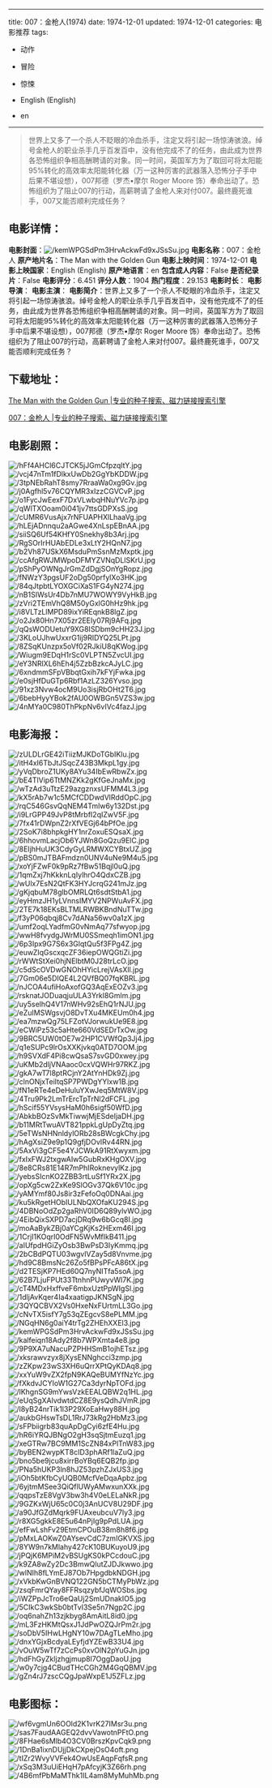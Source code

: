 
---
title: 007：金枪人(1974)
date: 1974-12-01
updated: 1974-12-01
categories: 电影推荐
tags:
- 动作
- 冒险
- 惊悚

- English (English)
- en
---


> 世界上又多了一个杀人不眨眼的冷血杀手，注定又将引起一场惊涛骇浪。绰号金枪人的职业杀手几乎百发百中，没有他完成不了的任务，由此成为世界各恐怖组织争相高酬聘请的对象。同一时间，英国军方为了取回可将太阳能95%转化的高效率太阳能转化器（万一这种厉害的武器落入恐怖分子手中后果不堪设想），007邦德（罗杰•摩尔 Roger Moore 饰）奉命出动了。恐怖组织为了阻止007的行动，高薪聘请了金枪人来对付007。最终鹿死谁手，007又能否顺利完成任务？

## **电影详情**：

**电影封面**：<img src="https://image.tmdb.org/t/p/w200/kemWPGSdPm3HrvAckwFd9xJSsSu.jpg" alt="/kemWPGSdPm3HrvAckwFd9xJSsSu.jpg" title="/kemWPGSdPm3HrvAckwFd9xJSsSu.jpg">
**电影名称**：007：金枪人
**原产地片名**：The Man with the Golden Gun
**电影上映时间**：1974-12-01
**电影上映国家**：English (English)
**原产地语言**：en
**包含成人内容**：False
**是否纪录片**：False
**电影评分**：6.451
**评分人数**：1904
**热门程度**：29.153
**电影时长**：
**电影导演**：
**电影主演**：
**电影简介**：世界上又多了一个杀人不眨眼的冷血杀手，注定又将引起一场惊涛骇浪。绰号金枪人的职业杀手几乎百发百中，没有他完成不了的任务，由此成为世界各恐怖组织争相高酬聘请的对象。同一时间，英国军方为了取回可将太阳能95%转化的高效率太阳能转化器（万一这种厉害的武器落入恐怖分子手中后果不堪设想），007邦德（罗杰•摩尔 Roger Moore 饰）奉命出动了。恐怖组织为了阻止007的行动，高薪聘请了金枪人来对付007。最终鹿死谁手，007又能否顺利完成任务？

## **下载地址**：
[The Man with the Golden Gun |专业的种子搜索、磁力链接搜索引擎](https://movie.amd794.com:2083/?search=The%20Man%20with%20the%20Golden%20Gun&ordering=&mode=match_phrase&page_size=10&page=1)

[007：金枪人 |专业的种子搜索、磁力链接搜索引擎](https://movie.amd794.com:2083/?search=007%EF%BC%9A%E9%87%91%E6%9E%AA%E4%BA%BA&ordering=&mode=match_phrase&page_size=10&page=1)
 

## **电影剧照**：
<img src="https://image.tmdb.org/t/p/original/hFf4AHCl6CJTCK5jJGmCfpzqltY.jpg" alt="/hFf4AHCl6CJTCK5jJGmCfpzqltY.jpg" title="/hFf4AHCl6CJTCK5jJGmCfpzqltY.jpg"><img src="https://image.tmdb.org/t/p/original/vcj47nTm1fDlkxUwDb2GgYbKDDW.jpg" alt="/vcj47nTm1fDlkxUwDb2GgYbKDDW.jpg" title="/vcj47nTm1fDlkxUwDb2GgYbKDDW.jpg"><img src="https://image.tmdb.org/t/p/original/3tpNEbRahT8smy7RraaWa0xg9Gv.jpg" alt="/3tpNEbRahT8smy7RraaWa0xg9Gv.jpg" title="/3tpNEbRahT8smy7RraaWa0xg9Gv.jpg"><img src="https://image.tmdb.org/t/p/original/j0Agfhl5v76CQYMR3xIzzCGVCvP.jpg" alt="/j0Agfhl5v76CQYMR3xIzzCGVCvP.jpg" title="/j0Agfhl5v76CQYMR3xIzzCGVCvP.jpg"><img src="https://image.tmdb.org/t/p/original/o1FycJwEexF7DxVLwbqHNuYVc7p.jpg" alt="/o1FycJwEexF7DxVLwbqHNuYVc7p.jpg" title="/o1FycJwEexF7DxVLwbqHNuYVc7p.jpg"><img src="https://image.tmdb.org/t/p/original/qWlTXOoam0i041jv7ttsGDPXsS.jpg" alt="/qWlTXOoam0i041jv7ttsGDPXsS.jpg" title="/qWlTXOoam0i041jv7ttsGDPXsS.jpg"><img src="https://image.tmdb.org/t/p/original/cUMR6VusAjx7rNFUAPHXlLhaaVg.jpg" alt="/cUMR6VusAjx7rNFUAPHXlLhaaVg.jpg" title="/cUMR6VusAjx7rNFUAPHXlLhaaVg.jpg"><img src="https://image.tmdb.org/t/p/original/hLEjADnnqu2aAGwe4XnLspEBnAA.jpg" alt="/hLEjADnnqu2aAGwe4XnLspEBnAA.jpg" title="/hLEjADnnqu2aAGwe4XnLspEBnAA.jpg"><img src="https://image.tmdb.org/t/p/original/siiSQ6Uf54KHfY0Snekhy8b3Arj.jpg" alt="/siiSQ6Uf54KHfY0Snekhy8b3Arj.jpg" title="/siiSQ6Uf54KHfY0Snekhy8b3Arj.jpg"><img src="https://image.tmdb.org/t/p/original/RgSOrIrHUAbEDLe3xLtY2HQnN7.jpg" alt="/RgSOrIrHUAbEDLe3xLtY2HQnN7.jpg" title="/RgSOrIrHUAbEDLe3xLtY2HQnN7.jpg"><img src="https://image.tmdb.org/t/p/original/b2Vh87USkX6MsduPmSsnMzMxptk.jpg" alt="/b2Vh87USkX6MsduPmSsnMzMxptk.jpg" title="/b2Vh87USkX6MsduPmSsnMzMxptk.jpg"><img src="https://image.tmdb.org/t/p/original/ccAfgRWJMWpoDFMYZVNqDLlSKrU.jpg" alt="/ccAfgRWJMWpoDFMYZVNqDLlSKrU.jpg" title="/ccAfgRWJMWpoDFMYZVNqDLlSKrU.jpg"><img src="https://image.tmdb.org/t/p/original/pShPyOWNgJrGmZdDgjSOnYgRopz.jpg" alt="/pShPyOWNgJrGmZdDgjSOnYgRopz.jpg" title="/pShPyOWNgJrGmZdDgjSOnYgRopz.jpg"><img src="https://image.tmdb.org/t/p/original/fNWzY3pgsUF2oDg50prfylXo3HK.jpg" alt="/fNWzY3pgsUF2oDg50prfylXo3HK.jpg" title="/fNWzY3pgsUF2oDg50prfylXo3HK.jpg"><img src="https://image.tmdb.org/t/p/original/84qJtpbtLYOXGCiXaS1FG4yN274.jpg" alt="/84qJtpbtLYOXGCiXaS1FG4yN274.jpg" title="/84qJtpbtLYOXGCiXaS1FG4yN274.jpg"><img src="https://image.tmdb.org/t/p/original/nB1SIWsUr4Db7nMU7WOWY9VyHkB.jpg" alt="/nB1SIWsUr4Db7nMU7WOWY9VyHkB.jpg" title="/nB1SIWsUr4Db7nMU7WOWY9VyHkB.jpg"><img src="https://image.tmdb.org/t/p/original/zVri2TEmVhQ8M50yGxlG0hHz9hk.jpg" alt="/zVri2TEmVhQ8M50yGxlG0hHz9hk.jpg" title="/zVri2TEmVhQ8M50yGxlG0hHz9hk.jpg"><img src="https://image.tmdb.org/t/p/original/i8VLTzLlMPD89ixYiREqnkB8lgZ.jpg" alt="/i8VLTzLlMPD89ixYiREqnkB8lgZ.jpg" title="/i8VLTzLlMPD89ixYiREqnkB8lgZ.jpg"><img src="https://image.tmdb.org/t/p/original/o2Jx80Hn7X05zr2EEIy07Rj9AFq.jpg" alt="/o2Jx80Hn7X05zr2EEIy07Rj9AFq.jpg" title="/o2Jx80Hn7X05zr2EEIy07Rj9AFq.jpg"><img src="https://image.tmdb.org/t/p/original/qQsWODUetuY9XG8ISDbm9cHH23J.jpg" alt="/qQsWODUetuY9XG8ISDbm9cHH23J.jpg" title="/qQsWODUetuY9XG8ISDbm9cHH23J.jpg"><img src="https://image.tmdb.org/t/p/original/3KLoUJhwUxxrG1ij9RIDYQ25LPt.jpg" alt="/3KLoUJhwUxxrG1ij9RIDYQ25LPt.jpg" title="/3KLoUJhwUxxrG1ij9RIDYQ25LPt.jpg"><img src="https://image.tmdb.org/t/p/original/8ZSqKUnzpx5oVf02RJkiU8qKWog.jpg" alt="/8ZSqKUnzpx5oVf02RJkiU8qKWog.jpg" title="/8ZSqKUnzpx5oVf02RJkiU8qKWog.jpg"><img src="https://image.tmdb.org/t/p/original/Wiugm9EDqH1rSc0VLPTN5ZvcUI.jpg" alt="/Wiugm9EDqH1rSc0VLPTN5ZvcUI.jpg" title="/Wiugm9EDqH1rSc0VLPTN5ZvcUI.jpg"><img src="https://image.tmdb.org/t/p/original/eY3NRlXL6hEh4j5ZzbBzkcAJyLC.jpg" alt="/eY3NRlXL6hEh4j5ZzbBzkcAJyLC.jpg" title="/eY3NRlXL6hEh4j5ZzbBzkcAJyLC.jpg"><img src="https://image.tmdb.org/t/p/original/6xndmmSFpVBbqtGxih7kFYjFwka.jpg" alt="/6xndmmSFpVBbqtGxih7kFYjFwka.jpg" title="/6xndmmSFpVBbqtGxih7kFYjFwka.jpg"><img src="https://image.tmdb.org/t/p/original/e0sjHfDuGTp6Rbf1AzLZ326Yvso.jpg" alt="/e0sjHfDuGTp6Rbf1AzLZ326Yvso.jpg" title="/e0sjHfDuGTp6Rbf1AzLZ326Yvso.jpg"><img src="https://image.tmdb.org/t/p/original/91xz3Nvw4ocM9Uo3isjRbOHt2T6.jpg" alt="/91xz3Nvw4ocM9Uo3isjRbOHt2T6.jpg" title="/91xz3Nvw4ocM9Uo3isjRbOHt2T6.jpg"><img src="https://image.tmdb.org/t/p/original/6bebHyyYBok2fAU0OWBGn5VZS3w.jpg" alt="/6bebHyyYBok2fAU0OWBGn5VZS3w.jpg" title="/6bebHyyYBok2fAU0OWBGn5VZS3w.jpg"><img src="https://image.tmdb.org/t/p/original/4nMYa0C980ThPkpNv6vIVc4fazJ.jpg" alt="/4nMYa0C980ThPkpNv6vIVc4fazJ.jpg" title="/4nMYa0C980ThPkpNv6vIVc4fazJ.jpg">

## **电影海报**：
<img src="https://image.tmdb.org/t/p/original/zULDLrGE42iTiizMJKDoTGbIKlu.jpg" alt="/zULDLrGE42iTiizMJKDoTGbIKlu.jpg" title="/zULDLrGE42iTiizMJKDoTGbIKlu.jpg"><img src="https://image.tmdb.org/t/p/original/itH4xI6TbJtJSqcZ43B3MkpL1gy.jpg" alt="/itH4xI6TbJtJSqcZ43B3MkpL1gy.jpg" title="/itH4xI6TbJtJSqcZ43B3MkpL1gy.jpg"><img src="https://image.tmdb.org/t/p/original/yVqDbroZ1UKy8AYu34IbEwRbwZx.jpg" alt="/yVqDbroZ1UKy8AYu34IbEwRbwZx.jpg" title="/yVqDbroZ1UKy8AYu34IbEwRbwZx.jpg"><img src="https://image.tmdb.org/t/p/original/bE4TlVip6TtMNZKk2gKfGeJnaMx.jpg" alt="/bE4TlVip6TtMNZKk2gKfGeJnaMx.jpg" title="/bE4TlVip6TtMNZKk2gKfGeJnaMx.jpg"><img src="https://image.tmdb.org/t/p/original/wTzAd3uTtzE29azgznxsUFMM4L3.jpg" alt="/wTzAd3uTtzE29azgznxsUFMM4L3.jpg" title="/wTzAd3uTtzE29azgznxsUFMM4L3.jpg"><img src="https://image.tmdb.org/t/p/original/kX5rAb7w1c5MCfCDDwdVlRddOpC.jpg" alt="/kX5rAb7w1c5MCfCDDwdVlRddOpC.jpg" title="/kX5rAb7w1c5MCfCDDwdVlRddOpC.jpg"><img src="https://image.tmdb.org/t/p/original/rqC546GsvQqNEM4Tmlw6y132Dst.jpg" alt="/rqC546GsvQqNEM4Tmlw6y132Dst.jpg" title="/rqC546GsvQqNEM4Tmlw6y132Dst.jpg"><img src="https://image.tmdb.org/t/p/original/i9LrGPP49JvP8tMrbfI2qIZwV5F.jpg" alt="/i9LrGPP49JvP8tMrbfI2qIZwV5F.jpg" title="/i9LrGPP49JvP8tMrbfI2qIZwV5F.jpg"><img src="https://image.tmdb.org/t/p/original/7fx41rDWpnZ2rXfVEGj64bPfOe.jpg" alt="/7fx41rDWpnZ2rXfVEGj64bPfOe.jpg" title="/7fx41rDWpnZ2rXfVEGj64bPfOe.jpg"><img src="https://image.tmdb.org/t/p/original/2SoK7i8bhpkgHY1nrZoxuESQsaX.jpg" alt="/2SoK7i8bhpkgHY1nrZoxuESQsaX.jpg" title="/2SoK7i8bhpkgHY1nrZoxuESQsaX.jpg"><img src="https://image.tmdb.org/t/p/original/6hhovmLacjOb6YJWn8GoQzu9ElC.jpg" alt="/6hhovmLacjOb6YJWn8GoQzu9ElC.jpg" title="/6hhovmLacjOb6YJWn8GoQzu9ElC.jpg"><img src="https://image.tmdb.org/t/p/original/8EIjhHuUK3CdyGyLRMWXCYBtxUZ.jpg" alt="/8EIjhHuUK3CdyGyLRMWXCYBtxUZ.jpg" title="/8EIjhHuUK3CdyGyLRMWXCYBtxUZ.jpg"><img src="https://image.tmdb.org/t/p/original/pBS0mJTBAFmdzn0UNV4uNe9M4u5.jpg" alt="/pBS0mJTBAFmdzn0UNV4uNe9M4u5.jpg" title="/pBS0mJTBAFmdzn0UNV4uNe9M4u5.jpg"><img src="https://image.tmdb.org/t/p/original/xoYjFZwF0k9pRz7fBw51Bqjl0uQ.jpg" alt="/xoYjFZwF0k9pRz7fBw51Bqjl0uQ.jpg" title="/xoYjFZwF0k9pRz7fBw51Bqjl0uQ.jpg"><img src="https://image.tmdb.org/t/p/original/1qmZxj7hKkknLqIylhrO4QdxCZB.jpg" alt="/1qmZxj7hKkknLqIylhrO4QdxCZB.jpg" title="/1qmZxj7hKkknLqIylhrO4QdxCZB.jpg"><img src="https://image.tmdb.org/t/p/original/wUlx7EsN2QtFK3HYJcrqG241mJz.jpg" alt="/wUlx7EsN2QtFK3HYJcrqG241mJz.jpg" title="/wUlx7EsN2QtFK3HYJcrqG241mJz.jpg"><img src="https://image.tmdb.org/t/p/original/gKjqbuM78glbOMRLQt6sdtStbA1.jpg" alt="/gKjqbuM78glbOMRLQt6sdtStbA1.jpg" title="/gKjqbuM78glbOMRLQt6sdtStbA1.jpg"><img src="https://image.tmdb.org/t/p/original/eyHmzJH1yLVnnsIMYV2NPWuAvFX.jpg" alt="/eyHmzJH1yLVnnsIMYV2NPWuAvFX.jpg" title="/eyHmzJH1yLVnnsIMYV2NPWuAvFX.jpg"><img src="https://image.tmdb.org/t/p/original/2TE7k18EKsBLTMLRWBKBndNuTTw.jpg" alt="/2TE7k18EKsBLTMLRWBKBndNuTTw.jpg" title="/2TE7k18EKsBLTMLRWBKBndNuTTw.jpg"><img src="https://image.tmdb.org/t/p/original/f3yP06qbqj8Cv7dANa56wv0a1zX.jpg" alt="/f3yP06qbqj8Cv7dANa56wv0a1zX.jpg" title="/f3yP06qbqj8Cv7dANa56wv0a1zX.jpg"><img src="https://image.tmdb.org/t/p/original/umf2oqLYadfmG0vNmAq77sfwyop.jpg" alt="/umf2oqLYadfmG0vNmAq77sfwyop.jpg" title="/umf2oqLYadfmG0vNmAq77sfwyop.jpg"><img src="https://image.tmdb.org/t/p/original/wwH8fvydgJWrMU0SSmeqh1imON1.jpg" alt="/wwH8fvydgJWrMU0SSmeqh1imON1.jpg" title="/wwH8fvydgJWrMU0SSmeqh1imON1.jpg"><img src="https://image.tmdb.org/t/p/original/6p3Ipx9G7S6x3GlqtQu5f3FPg4Z.jpg" alt="/6p3Ipx9G7S6x3GlqtQu5f3FPg4Z.jpg" title="/6p3Ipx9G7S6x3GlqtQu5f3FPg4Z.jpg"><img src="https://image.tmdb.org/t/p/original/euwZIqGscxqcZF36iepOWQGtiZi.jpg" alt="/euwZIqGscxqcZF36iepOWQGtiZi.jpg" title="/euwZIqGscxqcZF36iepOWQGtiZi.jpg"><img src="https://image.tmdb.org/t/p/original/rWWtStXei0hjNElbtM0J28trLcO.jpg" alt="/rWWtStXei0hjNElbtM0J28trLcO.jpg" title="/rWWtStXei0hjNElbtM0J28trLcO.jpg"><img src="https://image.tmdb.org/t/p/original/c5dScOVDwGNOhHYicLrejVAsXll.jpg" alt="/c5dScOVDwGNOhHYicLrejVAsXll.jpg" title="/c5dScOVDwGNOhHYicLrejVAsXll.jpg"><img src="https://image.tmdb.org/t/p/original/7Gm06e5DIQE4L2QVfBQ07fqKBRL.jpg" alt="/7Gm06e5DIQE4L2QVfBQ07fqKBRL.jpg" title="/7Gm06e5DIQE4L2QVfBQ07fqKBRL.jpg"><img src="https://image.tmdb.org/t/p/original/nJCOA4ufiHoAxofGQ3AqExEOZv3.jpg" alt="/nJCOA4ufiHoAxofGQ3AqExEOZv3.jpg" title="/nJCOA4ufiHoAxofGQ3AqExEOZv3.jpg"><img src="https://image.tmdb.org/t/p/original/rsknatJODuaqjuULA3Yrkl8Gmlm.jpg" alt="/rsknatJODuaqjuULA3Yrkl8Gmlm.jpg" title="/rsknatJODuaqjuULA3Yrkl8Gmlm.jpg"><img src="https://image.tmdb.org/t/p/original/uy5selhQ4V17nWHv92sEhQ1rNJU.jpg" alt="/uy5selhQ4V17nWHv92sEhQ1rNJU.jpg" title="/uy5selhQ4V17nWHv92sEhQ1rNJU.jpg"><img src="https://image.tmdb.org/t/p/original/eZuIMSWgsvjO8DvTXu4MKEUm0h4.jpg" alt="/eZuIMSWgsvjO8DvTXu4MKEUm0h4.jpg" title="/eZuIMSWgsvjO8DvTXu4MKEUm0h4.jpg"><img src="https://image.tmdb.org/t/p/original/ea7mzwQg75LFZotVJorwukUe9E8.jpg" alt="/ea7mzwQg75LFZotVJorwukUe9E8.jpg" title="/ea7mzwQg75LFZotVJorwukUe9E8.jpg"><img src="https://image.tmdb.org/t/p/original/eCWiPz53c5aHte660VdSEDrTxOw.jpg" alt="/eCWiPz53c5aHte660VdSEDrTxOw.jpg" title="/eCWiPz53c5aHte660VdSEDrTxOw.jpg"><img src="https://image.tmdb.org/t/p/original/9BRC5UW0tOE7w2HP1CVWfQp3Jj4.jpg" alt="/9BRC5UW0tOE7w2HP1CVWfQp3Jj4.jpg" title="/9BRC5UW0tOE7w2HP1CVWfQp3Jj4.jpg"><img src="https://image.tmdb.org/t/p/original/q1eSUPc9lrOsXXKjvkq0ATD7OOM.jpg" alt="/q1eSUPc9lrOsXXKjvkq0ATD7OOM.jpg" title="/q1eSUPc9lrOsXXKjvkq0ATD7OOM.jpg"><img src="https://image.tmdb.org/t/p/original/h9SVXdF4Pi8cwQsaS7svGD0xwey.jpg" alt="/h9SVXdF4Pi8cwQsaS7svGD0xwey.jpg" title="/h9SVXdF4Pi8cwQsaS7svGD0xwey.jpg"><img src="https://image.tmdb.org/t/p/original/uKMb2dljVNAaoc0cxVQWHr97RKZ.jpg" alt="/uKMb2dljVNAaoc0cxVQWHr97RKZ.jpg" title="/uKMb2dljVNAaoc0cxVQWHr97RKZ.jpg"><img src="https://image.tmdb.org/t/p/original/gkA7wT7l8ptRCjnY2AtYnHDk9Zj.jpg" alt="/gkA7wT7l8ptRCjnY2AtYnHDk9Zj.jpg" title="/gkA7wT7l8ptRCjnY2AtYnHDk9Zj.jpg"><img src="https://image.tmdb.org/t/p/original/clnONjxTeiItqSP7PWDgYYlxw1B.jpg" alt="/clnONjxTeiItqSP7PWDgYYlxw1B.jpg" title="/clnONjxTeiItqSP7PWDgYYlxw1B.jpg"><img src="https://image.tmdb.org/t/p/original/fN1eRTe4eDeHuluYXwJeq5MtW8V.jpg" alt="/fN1eRTe4eDeHuluYXwJeq5MtW8V.jpg" title="/fN1eRTe4eDeHuluYXwJeq5MtW8V.jpg"><img src="https://image.tmdb.org/t/p/original/4Tru9Pk2LmTrErcTpTrNl2dFCFL.jpg" alt="/4Tru9Pk2LmTrErcTpTrNl2dFCFL.jpg" title="/4Tru9Pk2LmTrErcTpTrNl2dFCFL.jpg"><img src="https://image.tmdb.org/t/p/original/hScif55YVsysHaM0h6sigf50WfD.jpg" alt="/hScif55YVsysHaM0h6sigf50WfD.jpg" title="/hScif55YVsysHaM0h6sigf50WfD.jpg"><img src="https://image.tmdb.org/t/p/original/AbkbBOzSvMkTiwwjMjESdeIjaDH.jpg" alt="/AbkbBOzSvMkTiwwjMjESdeIjaDH.jpg" title="/AbkbBOzSvMkTiwwjMjESdeIjaDH.jpg"><img src="https://image.tmdb.org/t/p/original/b11MRtTwuAVT821ppkLgUpDyZtq.jpg" alt="/b11MRtTwuAVT821ppkLgUpDyZtq.jpg" title="/b11MRtTwuAVT821ppkLgUpDyZtq.jpg"><img src="https://image.tmdb.org/t/p/original/5eTWsNHNnldylORb28sBWcgkChy.jpg" alt="/5eTWsNHNnldylORb28sBWcgkChy.jpg" title="/5eTWsNHNnldylORb28sBWcgkChy.jpg"><img src="https://image.tmdb.org/t/p/original/hAgXsiZ9e9p1Q9gfjDOvIRv44RN.jpg" alt="/hAgXsiZ9e9p1Q9gfjDOvIRv44RN.jpg" title="/hAgXsiZ9e9p1Q9gfjDOvIRv44RN.jpg"><img src="https://image.tmdb.org/t/p/original/5AxVi3gCF5e4YJCWkA91RtXwyxm.jpg" alt="/5AxVi3gCF5e4YJCWkA91RtXwyxm.jpg" title="/5AxVi3gCF5e4YJCWkA91RtXwyxm.jpg"><img src="https://image.tmdb.org/t/p/original/fxIxFWJ2txgwAIw5GubRxKHgOXV.jpg" alt="/fxIxFWJ2txgwAIw5GubRxKHgOXV.jpg" title="/fxIxFWJ2txgwAIw5GubRxKHgOXV.jpg"><img src="https://image.tmdb.org/t/p/original/8e8CRs81E14R7mPhIRoknevylKz.jpg" alt="/8e8CRs81E14R7mPhIRoknevylKz.jpg" title="/8e8CRs81E14R7mPhIRoknevylKz.jpg"><img src="https://image.tmdb.org/t/p/original/yebsSIcnKO2ZBB3rtLuSf1YRx2X.jpg" alt="/yebsSIcnKO2ZBB3rtLuSf1YRx2X.jpg" title="/yebsSIcnKO2ZBB3rtLuSf1YRx2X.jpg"><img src="https://image.tmdb.org/t/p/original/opXg5cw2ZxKe9SlOGv37Qk6V10c.jpg" alt="/opXg5cw2ZxKe9SlOGv37Qk6V10c.jpg" title="/opXg5cw2ZxKe9SlOGv37Qk6V10c.jpg"><img src="https://image.tmdb.org/t/p/original/yAMYmf80Js8ir3zFefoOq0DNAai.jpg" alt="/yAMYmf80Js8ir3zFefoOq0DNAai.jpg" title="/yAMYmf80Js8ir3zFefoOq0DNAai.jpg"><img src="https://image.tmdb.org/t/p/original/ku5kRgetHObIULNbQXOfaKU294S.jpg" alt="/ku5kRgetHObIULNbQXOfaKU294S.jpg" title="/ku5kRgetHObIULNbQXOfaKU294S.jpg"><img src="https://image.tmdb.org/t/p/original/4DBNoOdZp2gaRhV0ID6Q89ylvWO.jpg" alt="/4DBNoOdZp2gaRhV0ID6Q89ylvWO.jpg" title="/4DBNoOdZp2gaRhV0ID6Q89ylvWO.jpg"><img src="https://image.tmdb.org/t/p/original/4EibQixSXPD7acjDRq9w6bGcq8I.jpg" alt="/4EibQixSXPD7acjDRq9w6bGcq8I.jpg" title="/4EibQixSXPD7acjDRq9w6bGcq8I.jpg"><img src="https://image.tmdb.org/t/p/original/moAaBykZBj0aYCgKjKs2HExm46I.jpg" alt="/moAaBykZBj0aYCgKjKs2HExm46I.jpg" title="/moAaBykZBj0aYCgKjKs2HExm46I.jpg"><img src="https://image.tmdb.org/t/p/original/1CrjI1KOqrI0OdFN5WvMfIkB411.jpg" alt="/1CrjI1KOqrI0OdFN5WvMfIkB411.jpg" title="/1CrjI1KOqrI0OdFN5WvMfIkB411.jpg"><img src="https://image.tmdb.org/t/p/original/aIUfpdHGiZyOsb3BwPsD3IyKmmq.jpg" alt="/aIUfpdHGiZyOsb3BwPsD3IyKmmq.jpg" title="/aIUfpdHGiZyOsb3BwPsD3IyKmmq.jpg"><img src="https://image.tmdb.org/t/p/original/2bCBdPQTU03wgvlVZay5d8Vnvme.jpg" alt="/2bCBdPQTU03wgvlVZay5d8Vnvme.jpg" title="/2bCBdPQTU03wgvlVZay5d8Vnvme.jpg"><img src="https://image.tmdb.org/t/p/original/hd9C8BmsNc26Zo5fBPsPFcA86tX.jpg" alt="/hd9C8BmsNc26Zo5fBPsPFcA86tX.jpg" title="/hd9C8BmsNc26Zo5fBPsPFcA86tX.jpg"><img src="https://image.tmdb.org/t/p/original/d2TESjKP7HEd60Q7nyNITfa5soA.jpg" alt="/d2TESjKP7HEd60Q7nyNITfa5soA.jpg" title="/d2TESjKP7HEd60Q7nyNITfa5soA.jpg"><img src="https://image.tmdb.org/t/p/original/62B7LjuFPUt33TtnhnPUwyvWl7K.jpg" alt="/62B7LjuFPUt33TtnhnPUwyvWl7K.jpg" title="/62B7LjuFPUt33TtnhnPUwyvWl7K.jpg"><img src="https://image.tmdb.org/t/p/original/cT4MDxHxffveF6mbxUztPpWIgSl.jpg" alt="/cT4MDxHxffveF6mbxUztPpWIgSl.jpg" title="/cT4MDxHxffveF6mbxUztPpWIgSl.jpg"><img src="https://image.tmdb.org/t/p/original/1dljAvKqer4Ia4xaatigpJKNSgN.jpg" alt="/1dljAvKqer4Ia4xaatigpJKNSgN.jpg" title="/1dljAvKqer4Ia4xaatigpJKNSgN.jpg"><img src="https://image.tmdb.org/t/p/original/3QYQCBVX2Vs0HxeNxFUrtmLL3Go.jpg" alt="/3QYQCBVX2Vs0HxeNxFUrtmLL3Go.jpg" title="/3QYQCBVX2Vs0HxeNxFUrtmLL3Go.jpg"><img src="https://image.tmdb.org/t/p/original/cNvTX5isfY7g53qZEgcvS8ePLMM.jpg" alt="/cNvTX5isfY7g53qZEgcvS8ePLMM.jpg" title="/cNvTX5isfY7g53qZEgcvS8ePLMM.jpg"><img src="https://image.tmdb.org/t/p/original/NGqHN6g0aiY4trTg2ZHEhXXEl3.jpg" alt="/NGqHN6g0aiY4trTg2ZHEhXXEl3.jpg" title="/NGqHN6g0aiY4trTg2ZHEhXXEl3.jpg"><img src="https://image.tmdb.org/t/p/original/kemWPGSdPm3HrvAckwFd9xJSsSu.jpg" alt="/kemWPGSdPm3HrvAckwFd9xJSsSu.jpg" title="/kemWPGSdPm3HrvAckwFd9xJSsSu.jpg"><img src="https://image.tmdb.org/t/p/original/kalfeiqn18Ady2f8b7WPXmta4e8.jpg" alt="/kalfeiqn18Ady2f8b7WPXmta4e8.jpg" title="/kalfeiqn18Ady2f8b7WPXmta4e8.jpg"><img src="https://image.tmdb.org/t/p/original/9P9XA7uNacuPZPHHSmB1ojhETsz.jpg" alt="/9P9XA7uNacuPZPHHSmB1ojhETsz.jpg" title="/9P9XA7uNacuPZPHHSmB1ojhETsz.jpg"><img src="https://image.tmdb.org/t/p/original/xksrawvzyx8jXysENNghcci3zmp.jpg" alt="/xksrawvzyx8jXysENNghcci3zmp.jpg" title="/xksrawvzyx8jXysENNghcci3zmp.jpg"><img src="https://image.tmdb.org/t/p/original/zZKpw23wS3XH6uQrrXPtQyKDAq8.jpg" alt="/zZKpw23wS3XH6uQrrXPtQyKDAq8.jpg" title="/zZKpw23wS3XH6uQrrXPtQyKDAq8.jpg"><img src="https://image.tmdb.org/t/p/original/xxYuW9vZX2fpN9KAQeBUMYfNzYc.jpg" alt="/xxYuW9vZX2fpN9KAQeBUMYfNzYc.jpg" title="/xxYuW9vZX2fpN9KAQeBUMYfNzYc.jpg"><img src="https://image.tmdb.org/t/p/original/fXkdvJCYIoW1G27Ca3dyrNpTOFd.jpg" alt="/fXkdvJCYIoW1G27Ca3dyrNpTOFd.jpg" title="/fXkdvJCYIoW1G27Ca3dyrNpTOFd.jpg"><img src="https://image.tmdb.org/t/p/original/lKhgnSG9mYwsVzkEEALQBW2q1HL.jpg" alt="/lKhgnSG9mYwsVzkEEALQBW2q1HL.jpg" title="/lKhgnSG9mYwsVzkEEALQBW2q1HL.jpg"><img src="https://image.tmdb.org/t/p/original/eUqSgXAlvdwtdCZ8E9ysQdhJVmR.jpg" alt="/eUqSgXAlvdwtdCZ8E9ysQdhJVmR.jpg" title="/eUqSgXAlvdwtdCZ8E9ysQdhJVmR.jpg"><img src="https://image.tmdb.org/t/p/original/l8yB24nrTik1l3P29XoEaHwy88H.jpg" alt="/l8yB24nrTik1l3P29XoEaHwy88H.jpg" title="/l8yB24nrTik1l3P29XoEaHwy88H.jpg"><img src="https://image.tmdb.org/t/p/original/aukbGHswTsDL1RrJ73kRg2HbMz3.jpg" alt="/aukbGHswTsDL1RrJ73kRg2HbMz3.jpg" title="/aukbGHswTsDL1RrJ73kRg2HbMz3.jpg"><img src="https://image.tmdb.org/t/p/original/sFPbiigrb83quApDgCyi6zfE4Hu.jpg" alt="/sFPbiigrb83quApDgCyi6zfE4Hu.jpg" title="/sFPbiigrb83quApDgCyi6zfE4Hu.jpg"><img src="https://image.tmdb.org/t/p/original/hR6iYRQJBNgO2gH3sqSjtmEuzq1.jpg" alt="/hR6iYRQJBNgO2gH3sqSjtmEuzq1.jpg" title="/hR6iYRQJBNgO2gH3sqSjtmEuzq1.jpg"><img src="https://image.tmdb.org/t/p/original/xeGTRw7BC9MM1ScZN84xPlTnW83.jpg" alt="/xeGTRw7BC9MM1ScZN84xPlTnW83.jpg" title="/xeGTRw7BC9MM1ScZN84xPlTnW83.jpg"><img src="https://image.tmdb.org/t/p/original/byBEN2wypKT8cID3phARf1laZuQ.jpg" alt="/byBEN2wypKT8cID3phARf1laZuQ.jpg" title="/byBEN2wypKT8cID3phARf1laZuQ.jpg"><img src="https://image.tmdb.org/t/p/original/bno5be9jcu8xirrBoYBq6EQB2fp.jpg" alt="/bno5be9jcu8xirrBoYBq6EQB2fp.jpg" title="/bno5be9jcu8xirrBoYBq6EQB2fp.jpg"><img src="https://image.tmdb.org/t/p/original/PNa5hUKP3ln8hJZ53pzhZJxUS3.jpg" alt="/PNa5hUKP3ln8hJZ53pzhZJxUS3.jpg" title="/PNa5hUKP3ln8hJZ53pzhZJxUS3.jpg"><img src="https://image.tmdb.org/t/p/original/iOh5btKfbCyUQB0McfVeDqaApbz.jpg" alt="/iOh5btKfbCyUQB0McfVeDqaApbz.jpg" title="/iOh5btKfbCyUQB0McfVeDqaApbz.jpg"><img src="https://image.tmdb.org/t/p/original/6yjtmMSee3QiQflUWyAMwxunXXk.jpg" alt="/6yjtmMSee3QiQflUWyAMwxunXXk.jpg" title="/6yjtmMSee3QiQflUWyAMwxunXXk.jpg"><img src="https://image.tmdb.org/t/p/original/qqpsTzE8VgV3bw3h4V0eLELaNkR.jpg" alt="/qqpsTzE8VgV3bw3h4V0eLELaNkR.jpg" title="/qqpsTzE8VgV3bw3h4V0eLELaNkR.jpg"><img src="https://image.tmdb.org/t/p/original/9GZKxWjU65c0C0j3AnUCV8U29DF.jpg" alt="/9GZKxWjU65c0C0j3AnUCV8U29DF.jpg" title="/9GZKxWjU65c0C0j3AnUCV8U29DF.jpg"><img src="https://image.tmdb.org/t/p/original/a90JfGZdMqrk9FUAxeubcuV7ly3.jpg" alt="/a90JfGZdMqrk9FUAxeubcuV7ly3.jpg" title="/a90JfGZdMqrk9FUAxeubcuV7ly3.jpg"><img src="https://image.tmdb.org/t/p/original/r8XG5gkkE8E5u64nPjIg9pPdLUA.jpg" alt="/r8XG5gkkE8E5u64nPjIg9pPdLUA.jpg" title="/r8XG5gkkE8E5u64nPjIg9pPdLUA.jpg"><img src="https://image.tmdb.org/t/p/original/efFwLshFv29EtmCPOuB38m8h8f6.jpg" alt="/efFwLshFv29EtmCPOuB38m8h8f6.jpg" title="/efFwLshFv29EtmCPOuB38m8h8f6.jpg"><img src="https://image.tmdb.org/t/p/original/pMxLAOKwZ0AYsevCdC7zmIGKVXS.jpg" alt="/pMxLAOKwZ0AYsevCdC7zmIGKVXS.jpg" title="/pMxLAOKwZ0AYsevCdC7zmIGKVXS.jpg"><img src="https://image.tmdb.org/t/p/original/8YW9n7kMlahy427cK10BUKuyoU9.jpg" alt="/8YW9n7kMlahy427cK10BUKuyoU9.jpg" title="/8YW9n7kMlahy427cK10BUKuyoU9.jpg"><img src="https://image.tmdb.org/t/p/original/jPQjK6MPiM2vBSUgKS0kPCcdouC.jpg" alt="/jPQjK6MPiM2vBSUgKS0kPCcdouC.jpg" title="/jPQjK6MPiM2vBSUgKS0kPCcdouC.jpg"><img src="https://image.tmdb.org/t/p/original/k9ZA8wZy2Dc3BmwQlutZJDJkwwo.jpg" alt="/k9ZA8wZy2Dc3BmwQlutZJDJkwwo.jpg" title="/k9ZA8wZy2Dc3BmwQlutZJDJkwwo.jpg"><img src="https://image.tmdb.org/t/p/original/wlNIh8fLYmEJ87Ob7HpgdbkNDGH.jpg" alt="/wlNIh8fLYmEJ87Ob7HpgdbkNDGH.jpg" title="/wlNIh8fLYmEJ87Ob7HpgdbkNDGH.jpg"><img src="https://image.tmdb.org/t/p/original/xVkbKwGnBVNQ122GN5bCTMyPbWz.jpg" alt="/xVkbKwGnBVNQ122GN5bCTMyPbWz.jpg" title="/xVkbKwGnBVNQ122GN5bCTMyPbWz.jpg"><img src="https://image.tmdb.org/t/p/original/zsqFmrQYay8FFRsqzybfJqWOSbs.jpg" alt="/zsqFmrQYay8FFRsqzybfJqWOSbs.jpg" title="/zsqFmrQYay8FFRsqzybfJqWOSbs.jpg"><img src="https://image.tmdb.org/t/p/original/iWZPpJcTro6eQaUj2SmUDnakIO5.jpg" alt="/iWZPpJcTro6eQaUj2SmUDnakIO5.jpg" title="/iWZPpJcTro6eQaUj2SmUDnakIO5.jpg"><img src="https://image.tmdb.org/t/p/original/5CIkC3wkSb0btTvI3Se5n7Ngp2C.jpg" alt="/5CIkC3wkSb0btTvI3Se5n7Ngp2C.jpg" title="/5CIkC3wkSb0btTvI3Se5n7Ngp2C.jpg"><img src="https://image.tmdb.org/t/p/original/oq6nahZh13zjkbyg8AmAitL8id0.jpg" alt="/oq6nahZh13zjkbyg8AmAitL8id0.jpg" title="/oq6nahZh13zjkbyg8AmAitL8id0.jpg"><img src="https://image.tmdb.org/t/p/original/mL3FzHKMtQsxJ1JdPwOZQJrPm2r.jpg" alt="/mL3FzHKMtQsxJ1JdPwOZQJrPm2r.jpg" title="/mL3FzHKMtQsxJ1JdPwOZQJrPm2r.jpg"><img src="https://image.tmdb.org/t/p/original/soDbV5IHwLHgNY10w7DAgTLeMho.jpg" alt="/soDbV5IHwLHgNY10w7DAgTLeMho.jpg" title="/soDbV5IHwLHgNY10w7DAgTLeMho.jpg"><img src="https://image.tmdb.org/t/p/original/dnxYGjxBcdyaLEyfjdYZEwB33U4.jpg" alt="/dnxYGjxBcdyaLEyfjdYZEwB33U4.jpg" title="/dnxYGjxBcdyaLEyfjdYZEwB33U4.jpg"><img src="https://image.tmdb.org/t/p/original/vOuW5wTf7zCcPs0xvOlN2pYuGJn.jpg" alt="/vOuW5wTf7zCcPs0xvOlN2pYuGJn.jpg" title="/vOuW5wTf7zCcPs0xvOlN2pYuGJn.jpg"><img src="https://image.tmdb.org/t/p/original/hdFhGyZkljzhgjmup8l7OggDaoU.jpg" alt="/hdFhGyZkljzhgjmup8l7OggDaoU.jpg" title="/hdFhGyZkljzhgjmup8l7OggDaoU.jpg"><img src="https://image.tmdb.org/t/p/original/w0y7cjg4CBudTHcCGh2M4GqQBMV.jpg" alt="/w0y7cjg4CBudTHcCGh2M4GqQBMV.jpg" title="/w0y7cjg4CBudTHcCGh2M4GqQBMV.jpg"><img src="https://image.tmdb.org/t/p/original/gZn4rJ7zscCQgJpaWxpE1J5ZFLz.jpg" alt="/gZn4rJ7zscCQgJpaWxpE1J5ZFLz.jpg" title="/gZn4rJ7zscCQgJpaWxpE1J5ZFLz.jpg">

## **电影图标**：
<img src="https://image.tmdb.org/t/p/original/wf6vgmUn6OOld2K1vrK27IMsr3u.png" alt="/wf6vgmUn6OOld2K1vrK27IMsr3u.png" title="/wf6vgmUn6OOld2K1vrK27IMsr3u.png"><img src="https://image.tmdb.org/t/p/original/sas7FaudAAGEQ2dvvVawotnPFtO.png" alt="/sas7FaudAAGEQ2dvvVawotnPFtO.png" title="/sas7FaudAAGEQ2dvvVawotnPFtO.png"><img src="https://image.tmdb.org/t/p/original/8FHae6sMlb4O3CV0BrszKpvCqk9.png" alt="/8FHae6sMlb4O3CV0BrszKpvCqk9.png" title="/8FHae6sMlb4O3CV0BrszKpvCqk9.png"><img src="https://image.tmdb.org/t/p/original/1DnBa1ixnDUjjDkCXpejOsO4oft.png" alt="/1DnBa1ixnDUjjDkCXpejOsO4oft.png" title="/1DnBa1ixnDUjjDkCXpejOsO4oft.png"><img src="https://image.tmdb.org/t/p/original/tIZr2WvyVVFek4OwUsEAqpFqfsR.png" alt="/tIZr2WvyVVFek4OwUsEAqpFqfsR.png" title="/tIZr2WvyVVFek4OwUsEAqpFqfsR.png"><img src="https://image.tmdb.org/t/p/original/xSq3M3uUiEHqH7pAfcyjK3Z66rh.png" alt="/xSq3M3uUiEHqH7pAfcyjK3Z66rh.png" title="/xSq3M3uUiEHqH7pAfcyjK3Z66rh.png"><img src="https://image.tmdb.org/t/p/original/4B6mfPbMaMThk1IL4am8MyMuhMb.png" alt="/4B6mfPbMaMThk1IL4am8MyMuhMb.png" title="/4B6mfPbMaMThk1IL4am8MyMuhMb.png">
